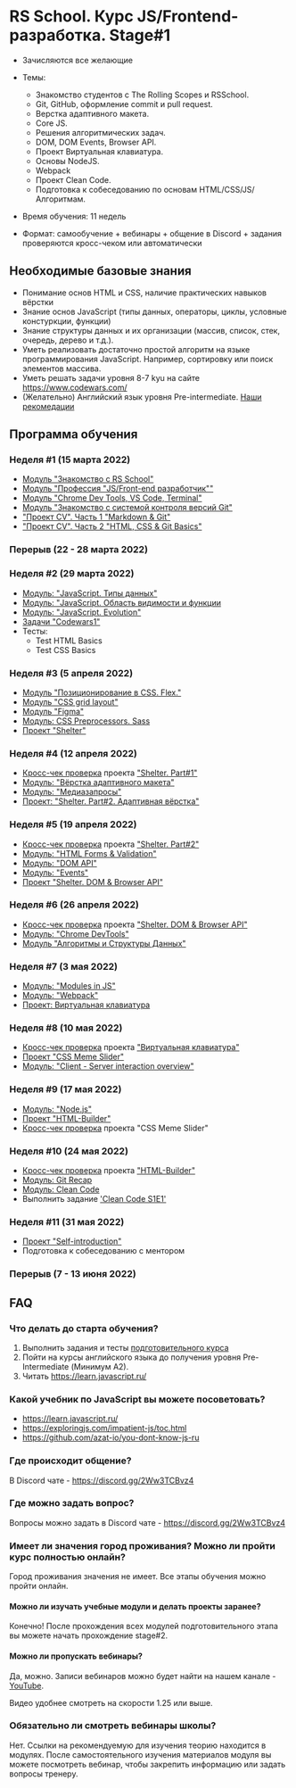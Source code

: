 # RS School. Курс JS/Frontend-разработка. Stage#1
- Зачисляются все желающие
- Темы:
    - Знакомство студентов с The Rolling Scopes и RSSchool.
    - Git, GitHub, оформление commit и pull request.
    - Верстка адаптивного макета.
    - Core JS.
    - Решения алгоритмических задач.
    - DOM, DOM Events, Browser API.
    - Проект Виртуальная клавиатура.
    - Основы NodeJS.
    - Webpack
    - Проект Clean Code.
    - Подготовка к собеседованию по основам HTML/CSS/JS/Алгоритмам.

- Время обучения: 11 недель
- Формат: самообучение + вебинары + общение в Discord + задания проверяются кросс-чеком или автоматически

## Необходимые базовые знания
- Понимание основ HTML и CSS, наличие практических навыков вёрстки
- Знание основ JavaScript (типы данных, операторы, циклы, условные констуркции, функции)
- Знание структуры данных и их организации (массив, список, стек, очередь, дерево и т.д.). 
- Уметь реализовать достаточно простой алгоритм на языке программирования JavaScript. Например, сортировку или поиск элементов массива.
- Уметь решать задачи уровня 8-7 kyu на сайте https://www.codewars.com/
- (Желательно) Английский язык уровня Pre-intermediate. [Наши рекомедации](https://github.com/rolling-scopes-school/tasks/blob/master/tasks/materials/english.md)

## Программа обучения
### Неделя #1 (15 марта 2022)
- [Модуль "Знакомство с RS School"](modules/rs-school-intro/)
- [Модуль "Профессия \"JS/Front-end разработчик\""](modules/js-fe-developer/)
- [Модуль "Chrome Dev Tools, VS Code, Terminal"](modules/basic-tools/)
- [Модуль "Знакомство с системой контроля версий Git"](modules/git/) 
- ["Проект CV". Часть 1 "Markdown & Git"](../tasks/cv/git-markdown.md)
- ["Проект CV". Часть 2 "HTML, CSS & Git Basics"](../tasks/cv/html-css-git.md)

### Перерыв (22 - 28 марта 2022)

### Неделя #2 (29 марта 2022)
- [Модуль: "JavaScript. Типы данных"](modules/js-basics/)
- [Модуль: "JavaScript. Область видимости и функции](modules/functions/) 
- [Модуль: "JavaScript. Evolution"](modules/js-evolution/)
- [Задачи "Codewars1"](../tasks/codewars/Codewars1-2022Q1.md)
- Тесты:
    - Test HTML Basics	
    - Test CSS Basics

### Неделя #3 (5 апреля 2022)
- [Модуль "Позиционирование в CSS. Flex."](modules/css-positioning/)
- [Модуль "CSS grid layout"](modules/css-grid/)
- [Модуль "Figma"](./modules/figma/)
- [Модуль: CSS Preprocessors. Sass](modules/sass/)
- [Проект "Shelter"](stream1/shelter)

### Неделя #4 (12 апреля 2022)
- [Кросс-чек проверка](https://docs.rs.school/#/cross-check-flow) проекта ["Shelter. Part#1"](stream1/shelter#неделя-1)
- [Модуль: "Вёрстка адаптивного макета"](modules/responsive-web-design/)
- [Модуль: "Медиазапросы"](modules/media-queries/)
- [Проект: "Shelter. Part#2. Адаптивная вёрстка"](stream1/shelter#неделя-2)

### Неделя #5 (19 апреля 2022)
- [Кросс-чек проверка](https://docs.rs.school/#/cross-check-flow) проекта ["Shelter. Part#2"](stream1/shelter#неделя-2)
- [Модуль: "HTML Forms & Validation"](modules/html-form/)
- [Модуль: "DOM API"](modules/dom-api/)
- [Модуль: "Events"](modules/events/)
- [Проект "Shelter. DOM & Browser API"](stream1/shelter#неделя-3)

### Неделя #6 (26 апреля 2022)
- [Кросс-чек проверка](https://docs.rs.school/#/cross-check-flow) проекта ["Shelter. DOM & Browser API"](stream1/shelter#неделя-3)
- [Модуль: "Chrome DevTools"](modules/chrome-devtools/)
- [Модуль "Алгоритмы и Структуры Данных"](modules/data-structures/)

### Неделя #7 (3 мая 2022)
- [Модуль: "Modules in JS"](modules/modules-in-js/)
- [Модуль: "Webpack"](modules/webpack/)
- [Проект: Виртуальная клавиатура](../tasks/virtual-keyboard/virtual-keyboard-en.md)

### Неделя #8 (10 мая 2022)
- [Кросс-чек проверка](https://docs.rs.school/#/cross-check-flow) проекта ["Виртуальная клавиатура"](../tasks/virtual-keyboard/virtual-keyboard-en.md)
- [Проект "CSS Meme Slider"](../tasks/css-mem-slider) 
- [Модуль: "Client - Server interaction overview"](https://github.com/rolling-scopes-school/tasks/tree/master/stage1/modules/client-server)

### Неделя #9 (17 мая 2022)
- [Модуль: "Node.js"](modules/node-materials/)
- [Проект "HTML-Builder"](modules/html-builder/)
- [Кросс-чек проверка](https://docs.rs.school/#/cross-check-flow) проекта "CSS Meme Slider"

### Неделя #10 (24 мая 2022)
- [Кросс-чек проверка](https://docs.rs.school/#/cross-check-flow) проекта ["HTML-Builder"](modules/html-builder/)
- [Модуль: Git Recap](modules/git-recap/)
- [Модуль: Clean Code](modules/clean-code/)
- Выполнить задание ['Clean Code S1E1'](modules/clean-code/clean-code-s1e1.md)

### Неделя #11 (31 мая 2022)
- [Проект "Self-introduction"](modules/self-introduction/)
- Подготовка к собеседованию с ментором

### Перерыв (7 - 13 июня 2022)

## FAQ
### Что делать до старта обучения? 
1. Выполнить задания и тесты [подготовительного курса](../stage0/)
2. Пойти на курсы английского языка до получения уровня Pre-Intermediate (Минимум A2).
3. Читать https://learn.javascript.ru/

### Какой учебник по JavaScript вы можете посоветовать?
- https://learn.javascript.ru/
- https://exploringjs.com/impatient-js/toc.html
- https://github.com/azat-io/you-dont-know-js-ru

### Где происходит общение?
В Discord чате - https://discord.gg/2Ww3TCBvz4

### Где можно задать вопрос?
Вопросы можно задать в Discord чате - https://discord.gg/2Ww3TCBvz4

### Имеет ли значения город проживания? Можно ли пройти курс полностью онлайн?
Город проживания значения не имеет. Все этапы обучения можно пройти онлайн.

#### Можно ли изучать учебные модули и делать проекты заранее?
Конечно! После прохождения всех модулей подготовительного этапа вы можете начать прохождение stage#2.

#### Можно ли пропускать вебинары?
Да, можно. Записи вебинаров можно будет найти на нашем канале - [YouTube](https://youtube.com/c/rollingscopesschool).  

Видео удобнее смотреть на скорости 1.25 или выше.

### Обязательно ли смотреть вебинары школы?
Нет. Ссылки на рекомендуемую для изучения теорию находится в модулях. После самостоятельного изучения материалов модуля вы можете посмотреть вебинар, чтобы закрепить информацию или задать вопросы тренеру.

 



